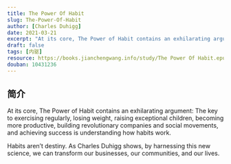```yaml
---
title: The Power Of Habit
slug: The-Power-Of-Habit
author: [Charles Duhigg]
date: 2021-03-21
excerpt: "At its core, The Power of Habit contains an exhilarating argument: The key to exercising regularly, losing weight, raising exceptional children, becoming more productive,"
draft: false
tags: [内驱]
resource: https://books.jianchengwang.info/study/The Power Of Habit.epub
douban: 10431236
---
```


## 简介

At its core, The Power of Habit contains an exhilarating argument: The key to exercising regularly, losing weight, raising exceptional children, becoming more productive, building revolutionary companies and social movements, and achieving success is understanding how habits work.

Habits aren’t destiny. As Charles Duhigg shows, by harnessing this new science, we can transform our businesses, our communities, and our lives.

